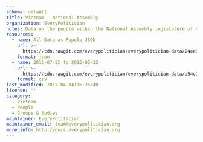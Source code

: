 ```yaml
---
schema: default
title: Vietnam — National Assembly
organization: EveryPolitician
notes: Data on the people within the National Assembly legislature of Vietnam.
resources:
  - name: All Data as Popolo JSON
    url: >-
      https://cdn.rawgit.com/everypolitician/everypolitician-data/24ea6d79984c4af764b01c8d8ec27add8c594927/data/Vietnam/National_Assembly/ep-popolo-v1.0.json
    format: json
  - name: 2011-07-25 to 2016-05-22
    url: >-
      https://cdn.rawgit.com/everypolitician/everypolitician-data/a34c03775c930d94233896fd9cf5b9f1dad07535/data/Vietnam/National_Assembly/term-13.csv
    format: csv
last_modified: 2017-04-14T16:25:40
license: ''
category:
  - Vietnam
  - People
  - Groups & Bodies
maintainer: EveryPolitician
maintainer_email: team@everypolitician.org
more_info: http://docs.everypolitician.org
---
```

